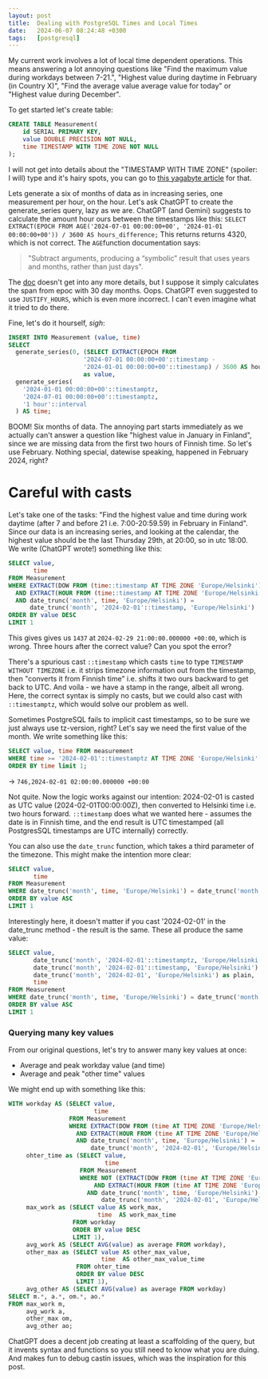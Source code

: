 ```yaml
---
layout: post
title:  Dealing with PostgreSQL Times and Local Times
date:   2024-06-07 08:24:48 +0300
tags:   [postgresql]
---
```


My current work involves a lot of local time dependent operations. This means answering a lot annoying questions like
"Find the maximum value during workdays between 7-21.", "Highest value during daytime in February (in Country X)",
"Find the average value average value for today" or "Highest value during December".

To get started let's create table:

```sql
CREATE TABLE Measurement(
    id SERIAL PRIMARY KEY,
    value DOUBLE PRECISION NOT NULL,
    time TIMESTAMP WITH TIME ZONE NOT NULL
);
```

I will not get into details about the "TIMESTAMP WITH TIME ZONE" (spoiler: I will) type and it's hairy spots, you can go
to [this yagabyte article](https://www.yugabyte.com/blog/postgresql-timestamps-timezones/) for that.

Lets generate a six of months of data as in increasing series, one measurement per hour, on the hour. Let's ask ChatGPT
to create the generate_series query, lazy as we are. ChatGPT (and Gemini) suggests to calculate the amount hour ours
between the timestamps like this: `SELECT EXTRACT(EPOCH FROM AGE('2024-07-01 00:00:00+00', '2024-01-01 00:00:00+00')) /
3600 AS hours_difference;` This returns returns 4320, which is not correct. The `AGE`function documentation says: 

>   "Subtract arguments, producing a “symbolic” result that uses years and months, rather than just days". 

The
[doc](https://www.postgresql.org/docs/current/functions-datetime.html) doesn't get into any more details, but I suppose
it simply calculates the span from epoc with 30 day months. Oops. ChatGPT even suggested to use `JUSTIFY_HOURS`, which is
even more incorrect. I can't even imagine what it tried to do there.

Fine, let's do it hourself, *sigh*:

```sql
INSERT INTO Measurement (value, time)
SELECT
  generate_series(0, (SELECT EXTRACT(EPOCH FROM 
                     '2024-07-01 00:00:00+00'::timestamp - 
                     '2024-01-01 00:00:00+00'::timestamp) / 3600 AS hours_difference), 1) 
                     as value,
  generate_series(
    '2024-01-01 00:00:00+00'::timestamptz,
    '2024-07-01 00:00:00+00'::timestamptz,
    '1 hour'::interval
  ) AS time;
```

BOOM! Six months of data. The annoying part starts immediately as we actually can't answer a question like "highest
value in January in Finland", since we are missing data from the first two hours of Finnish time. So let's use February.
Nothing special, datewise speaking, happened in February 2024, right?

# Careful with casts

Let's take one of the tasks: "Find the highest value and time during work daytime (after 7 and before 21 i.e.
7:00-20:59.59) in February in Finland". Since our data is an increasing series, and looking at the calendar, the highest
value should be the last Thursday 29th, at 20:00, so in utc 18:00. We write (ChatGPT wrote!) something like this:

```sql
SELECT value,
       time
FROM Measurement
WHERE EXTRACT(DOW FROM (time::timestamp AT TIME ZONE 'Europe/Helsinki')) BETWEEN 1 AND 5
  AND EXTRACT(HOUR FROM (time::timestamp AT TIME ZONE 'Europe/Helsinki')) BETWEEN 7 AND 20
  AND date_trunc('month', time, 'Europe/Helsinki') =
      date_trunc('month', '2024-02-01'::timestamp, 'Europe/Helsinki')
ORDER BY value DESC
LIMIT 1
```

This gives gives us `1437` at `2024-02-29 21:00:00.000000 +00:00`, which is wrong. Three hours after the correct value?
Can you spot the error?

There's a spurious cast `::timestamp` which casts `time` to type `TIMESTAMP WITHOUT TIMEZONE` i.e. it strips timezone
information out from the timestamp, then "converts it from Finnish time" i.e. shifts it two ours backward to get back to
UTC. And voíla - we have a stamp in the range, albeit all wrong. Here, the correct syntax is simply no casts, but we
could also cast with `::timestamptz`, which would solve our problem as well.

Sometimes PostgreSQL fails to implicit cast timestamps, so to be sure we just always use tz-version, right? Let's say we
need the first value of the month. We write something like this:

```sql
SELECT value, time FROM measurement 
WHERE time >= '2024-02-01'::timestamptz AT TIME ZONE 'Europe/Helsinki' 
ORDER BY time limit 1;
```
-> `746,2024-02-01 02:00:00.000000 +00:00`

Not quite. Now the logic works against our intention: 2024-02-01 is casted as UTC value (2024-02-01T00:00:00Z), then
converted to Helsinki time i.e. two hours forward. `::timestamp` does what we wanted here - assumes the date is in
Finnish time, and the end result is UTC timestamped (all PostgresSQL timestamps are UTC internally) correctly.

You can also use the `date_trunc` function, which takes a third parameter of the timezone. This might make the intention
more clear:

```sql
SELECT value,
       time
FROM Measurement
WHERE date_trunc('month', time, 'Europe/Helsinki') = date_trunc('month', '2024-02-01', 'Europe/Helsinki')
ORDER BY value ASC
LIMIT 1
```

Interestingly here, it doesn't matter if you cast '2024-02-01' in the date_trunc method - the result is the same. These
all produce the same value:

```sql
SELECT value,
       date_trunc('month', '2024-02-01'::timestamptz, 'Europe/Helsinki') as tz,
       date_trunc('month', '2024-02-01'::timestamp, 'Europe/Helsinki') as notz,
       date_trunc('month', '2024-02-01', 'Europe/Helsinki') as plain,
       time
FROM Measurement
WHERE date_trunc('month', time, 'Europe/Helsinki') = date_trunc('month', '2024-02-01'::timestamptz, 'Europe/Helsinki')
ORDER BY value ASC
LIMIT 1
```

### Querying many key values

From our original questions, let's try to answer many key values at once:
- Average and peak workday value (and time)
- Average and peak "other time" values

We might end up with something like this:

```sql
WITH workday AS (SELECT value,
                        time
                 FROM Measurement
                 WHERE EXTRACT(DOW FROM (time AT TIME ZONE 'Europe/Helsinki')) BETWEEN 1 AND 5
                   AND EXTRACT(HOUR FROM (time AT TIME ZONE 'Europe/Helsinki')) BETWEEN 7 AND 20
                   AND date_trunc('month', time, 'Europe/Helsinki') =
                       date_trunc('month', '2024-02-01', 'Europe/Helsinki')),
     ohter_time as (SELECT value,
                           time
                    FROM Measurement
                    WHERE NOT (EXTRACT(DOW FROM (time AT TIME ZONE 'Europe/Helsinki')) BETWEEN 1 AND 5
                        AND EXTRACT(HOUR FROM (time AT TIME ZONE 'Europe/Helsinki')) BETWEEN 7 AND 20)
                      AND date_trunc('month', time, 'Europe/Helsinki') =
                          date_trunc('month', '2024-02-01', 'Europe/Helsinki')),
     max_work as (SELECT value AS work_max,
                         time  AS work_max_time
                  FROM workday
                  ORDER BY value DESC
                  LIMIT 1),
     avg_work AS (SELECT AVG(value) as average FROM workday),
     other_max as (SELECT value AS other_max_value,
                          time  AS other_max_value_time
                   FROM ohter_time
                   ORDER BY value DESC
                   LIMIT 1),
     avg_other AS (SELECT AVG(value) as average FROM workday)
SELECT m.*, a.*, om.*, ao.*
FROM max_work m,
     avg_work a,
     other_max om,
     avg_other ao;
```


ChatGPT does a decent job creating at least a scaffolding of the query, but it invents syntax and functions so you still
need to know what you are duing. And makes fun to debug castin issues, which was the inspiration for this post.
